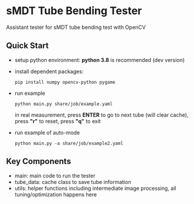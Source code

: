 # sMDT Tube Bending Tester

Assistant tester for sMDT tube bending test with OpenCV

## Quick Start

- setup python environment: **python 3.8** is recommended (dev version)
- install dependent packages:

  ```shell
  pip install numpy opencv-python pygame
  ```

- run example

  ```shell
  python main.py share/job/example.yaml
  ```

  in real measurement, press **ENTER** to go to next tube (will clear cache), press **"r"** to reset, press **"q"** to exit

- run example of auto-mode

  ```shell
  python main.py -a share/job/example2.yaml
  ```

## Key Components

- main: main code to run the tester
- tube_data: cache class to save tube information
- utils: helper functions including intermediate image processing, all tuning/optimization happens here
